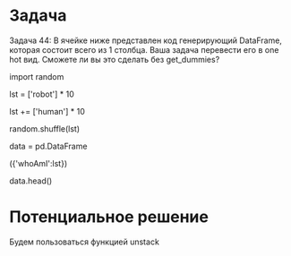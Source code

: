 # Задача 
Задача 44: В ячейке ниже представлен код генерирующий DataFrame, которая состоит всего из 1 столбца. Ваша задача перевести его в one hot вид. Сможете ли вы это сделать без get_dummies?

import random

lst = ['robot'] * 10 

lst += ['human'] * 10

random.shuffle(lst)

data = pd.DataFrame

({'whoAmI':lst})

data.head()

# Потенциальное решение
Будем пользоваться функцией unstack 